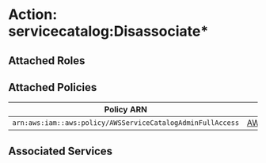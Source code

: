 # Action: servicecatalog:Disassociate*

## Attached Roles

## Attached Policies

| Policy ARN | Policy Name |
|------------|-------------|
| `arn:aws:iam::aws:policy/AWSServiceCatalogAdminFullAccess` | [AWSServiceCatalogAdminFullAccess](../policies.md#awsservicecatalogadminfullaccess) |

## Associated Services


